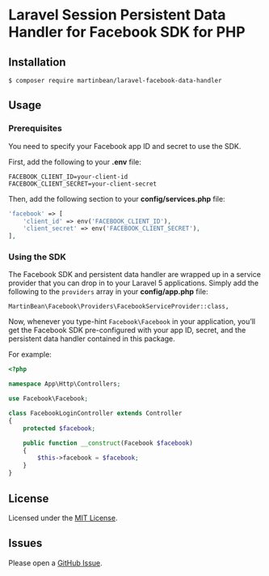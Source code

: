 # Laravel Session Persistent Data Handler for Facebook SDK for PHP

## Installation

```
$ composer require martinbean/laravel-facebook-data-handler
```

## Usage

### Prerequisites

You need to specify your Facebook app ID and secret to use the SDK.

First, add the following to your **.env** file:

```
FACEBOOK_CLIENT_ID=your-client-id
FACEBOOK_CLIENT_SECRET=your-client-secret
```

Then, add the following section to your **config/services.php** file:

```php
'facebook' => [
    'client_id' => env('FACEBOOK_CLIENT_ID'),
    'client_secret' => env('FACEBOOK_CLIENT_SECRET'),
],
```

### Using the SDK

The Facebook SDK and persistent data handler are wrapped up in a service
provider that you can drop in to your Laravel 5 applications. Simply add the
following to the `providers` array in your **config/app.php** file:

```
MartinBean\Facebook\Providers\FacebookServiceProvider::class,
```

Now, whenever you type-hint `Facebook\Facebook` in your application, you’ll get
the Facebook SDK pre-configured with your app ID, secret, and the persistent
data handler contained in this package.

For example:

```php
<?php

namespace App\Http\Controllers;

use Facebook\Facebook;

class FacebookLoginController extends Controller
{
    protected $facebook;

    public function __construct(Facebook $facebook)
    {
        $this->facebook = $facebook;
    }
}
```

## License

Licensed under the [MIT License][1].

## Issues

Please open a [GitHub Issue][2].

[1]: LICENSE
[2]: https://github.com/martinbean/laravel-facebook-data-handler/issues/new
